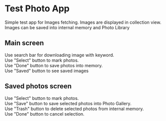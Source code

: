 # Test Photo App

Simple test app for Images fetching. Images are displayed in collection view.
Images can be saved into internal memory and Photo Library

## Main screen

Use search bar for downloading image with keyword.  
Use "Select" button to mark photos.  
Use "Done" button to save photos
into memory.  
Use "Saved" button to see saved images

## Saved photos screen

Use "Select" button to mark photos.  
Use "Save" button to save selected photos into Photo Gallery.  
Use "Trash" button to delete selected photos from internal memory.  
Use "Done" button to cancel selection.  





